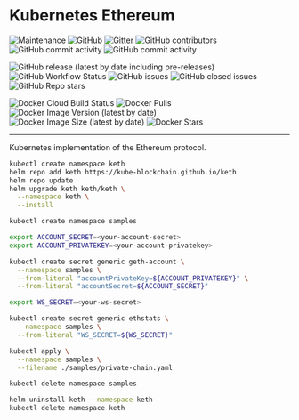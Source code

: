 # Kubernetes Ethereum

![Maintenance](https://img.shields.io/maintenance/yes/2020)
![GitHub](https://img.shields.io/github/license/kube-blockchain/keth)
[![Gitter](https://badges.gitter.im/kube-blockchain/keth.svg)](https://gitter.im/kube-blockchain/keth?utm_source=badge&utm_medium=badge&utm_campaign=pr-badge)
![GitHub contributors](https://img.shields.io/github/contributors-anon/kube-blockchain/keth)
![GitHub commit activity](https://img.shields.io/github/commit-activity/y/kube-blockchain/keth)
![GitHub commit activity](https://img.shields.io/github/commit-activity/m/kube-blockchain/keth)

![GitHub release (latest by date including pre-releases)](https://img.shields.io/github/v/release/kube-blockchain/keth?include_prereleases)
![GitHub Workflow Status](https://img.shields.io/github/workflow/status/kube-blockchain/keth/Docker)
![GitHub issues](https://img.shields.io/github/issues-raw/kube-blockchain/keth)
![GitHub closed issues](https://img.shields.io/github/issues-closed/kube-blockchain/keth)
![GitHub Repo stars](https://img.shields.io/github/stars/kube-blockchain/keth?label=github%20stars)

![Docker Cloud Build Status](https://img.shields.io/docker/cloud/build/kubeblockchain/keth)
![Docker Pulls](https://img.shields.io/docker/pulls/kubeblockchain/keth.svg)
![Docker Image Version (latest by date)](https://img.shields.io/docker/v/kubeblockchain/keth?label=image%20version)
![Docker Image Size (latest by date)](https://img.shields.io/docker/image-size/kubeblockchain/keth)
![Docker Stars](https://img.shields.io/docker/stars/kubeblockchain/keth)

------------------------------------------------------------

Kubernetes implementation of the Ethereum protocol.

```sh
kubectl create namespace keth
helm repo add keth https://kube-blockchain.github.io/keth
helm repo update
helm upgrade keth keth/keth \
  --namespace keth \
  --install
```

```sh
kubectl create namespace samples
```

```sh
export ACCOUNT_SECRET=<your-account-secret>
export ACCOUNT_PRIVATEKEY=<your-account-privatekey>
```

```sh
kubectl create secret generic geth-account \
  --namespace samples \
  --from-literal "accountPrivateKey=${ACCOUNT_PRIVATEKEY}" \
  --from-literal "accountSecret=${ACCOUNT_SECRET}"
```

```sh
export WS_SECRET=<your-ws-secret>
```

```sh
kubectl create secret generic ethstats \
  --namespace samples \
  --from-literal "WS_SECRET=${WS_SECRET}"
```

```sh
kubectl apply \
  --namespace samples \
  --filename ./samples/private-chain.yaml
```

```sh
kubectl delete namespace samples
```

```sh
helm uninstall keth --namespace keth
kubectl delete namespace keth
```
